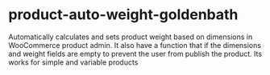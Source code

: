 # product-auto-weight-goldenbath
Automatically calculates and sets product weight based on dimensions in WooCommerce product admin. It also have a function that if the dimensions and weight fields are empty to prevent the user from publish the product. Its works for simple and variable products
